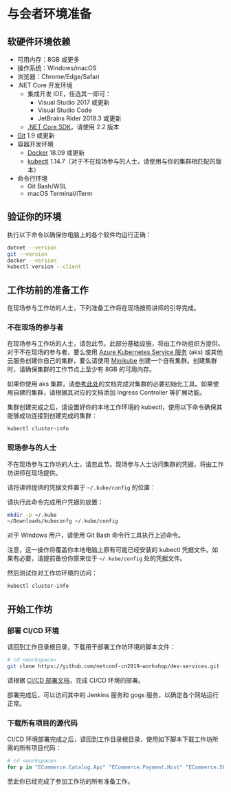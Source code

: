 # 与会者环境准备

## 软硬件环境依赖

* 可用内存：8GB 或更多
* 操作系统：Windows/macOS
* 浏览器：Chrome/Edge/Safari
* .NET Core 开发环境
  * 集成开发 IDE，任选其一即可：
    * Visual Studio 2017 或更新
    * Visual Studio Code
    * JetBrains Rider 2018.3 或更新
  * [.NET Core SDK](https://dotnet.microsoft.com/download/dotnet-core/2.2)，请使用 2.2 版本
* [Git](http://git-scm.com) 1.9 或更新
* 容器开发环境
  * [Docker](https://docs.docker.com/install/) 18.09 或更新
  * [kubectl](https://kubernetes.io/docs/tasks/tools/install-kubectl/) 1.14.7（对于不在现场参与的人士，请使用与你的集群相匹配的版本）
* 命令行环境
  * Git Bash/WSL
  * macOS Terminal/iTerm

## 验证你的环境

执行以下命令以确保你电脑上的各个软件均运行正确：

```sh
dotnet --version
git --version
docker --version
kubectl version --client
```

## 工作坊前的准备工作

在现场参与工作坊的人士，下列准备工作将在现场按照讲师的引导完成。

### 不在现场的参与者

在现场参与工作坊的人士，请忽此节。此部分基础设施，将由工作坊组织方提供。对于不在现场的参与者，要么使用 [Azure Kubernetes Service 服务](https://www.azure.cn/home/features/kubernetes-service) (aks) 或其他云服务创建你自己的集群，要么请使用 [Minikube](https://minikube.sigs.k8s.io/) 创建一个自有集群。创建集群时，请确保集群的工作节点上至少有 8GB 的可用内存。

如果你使用 aks 集群，请[参考此处](https://github.com/netconf-cn2019-workshop/dev-services/blob/master/azure/README.md)的文档完成对集群的必要初始化工具。如果使用自建的集群，请根据其对应的文档添加 Ingress Controller 等扩展功能。

集群创建完成之后，请设置好你的本地工作环境的 kubectl，使用以下命令确保其能够成功连接到创建完成的集群：

```sh
kubectl cluster-info
```

### 现场参与的人士

不在现场参与工作坊的人士，请忽此节。现场参与人士访问集群的凭据，将由工作坊讲师在现场提供。

请将讲师提供的凭据文件置于 `~/.kube/config` 的位置：

请执行此命令完成用户凭据的放置：

```sh
mkdir -p ~/.kube
~/Downloads/kubeconfg ~/.kube/config
```

对于 Windows 用户，请使用 Git Bash 命令行工具执行上述命令。

注意，这一操作将覆盖你本地电脑上原有可能已经安装的 kubectl 凭据文件。如果有必要，请提前备份你原来位于 `~/.kube/config` 处的凭据文件。

然后测试你对工作坊环境的访问：

```sh
kubectl cluster-info
```

## 开始工作坊

### 部署 CI/CD 环境

请回到工作目录根目录，下载用于部署工作坊环境的脚本文件：

```sh
# cd <workspace>
git clone https://github.com/netconf-cn2019-workshop/dev-services.git
```

请根据 [CI/CD 部署文档](https://github.com/netconf-cn2019-workshop/dev-services/blob/master/CICD-DEPLOYMENT.md)，完成 CI/CD 环境的部署。

部署完成后，可以访问其中的 Jenkins 服务和 gogs 服务，以确定各个网站运行正常。


### 下载所有项目的源代码

CI/CD 环境部署完成之后，请回到工作目录根目录，使用如下脚本下载工作坊所需的所有项目代码：

```sh
# cd <workspace>
for p in "ECommerce.Catalog.Api" "ECommerce.Payment.Host" "ECommerce.Shipping.Host" "ECommerce.Common" "ECommerce.Reporting.Api" "ECommerce.WebApp" "ECommerce.Customers.Api" "ECommerce.Sales.Api" "ECommerce.Services.Common" ;  do git clone http://gogs-$(cat ./cicd-infra/vars | grep deploy_suffix | cut -d '=' -f 2).$(cat ./cicd-infra/vars | grep dns_suffix | cut -d '=' -f 2)/gogs/$_p.git; done
```

  

至此你已经完成了参加工作坊的所有准备工作。